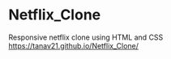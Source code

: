 # Netflix_Clone
 Responsive netflix clone using HTML and CSS
 https://tanav21.github.io/Netflix_Clone/
